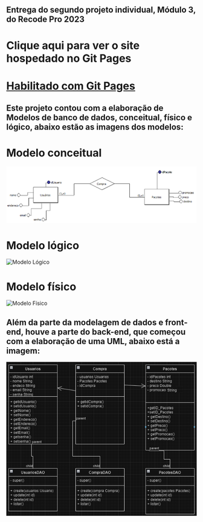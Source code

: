 ## Entrega do segundo projeto individual, Módulo 3, do Recode Pro 2023

# Clique aqui para ver o site hospedado no Git Pages 

<h1><a href="https://anaclara-amorim.github.io/ProjetoRecodeProModulo3/Front-End/PrototipoSite/index.html" target="_blank">Habilitado com Git Pages</a></h1>

## Este projeto contou com a elaboração de Modelos de banco de dados, conceitual, físico e lógico, abaixo estão as imagens dos modelos:

# Modelo conceitual

<img src="ModelagemDeDados/ModeloConceitual.png" alt="Modelo Conceitual">

# Modelo lógico

<img src="ModelagemDeDados/ModeloLógico.png" alt="Modelo Lógico">

# Modelo físico

<img src="ModelagemDeDados/ModeloFísicoTXT.png" alt="Modelo Físico">

## Além da parte da modelagem de dados e front-end, houve a parte do back-end, que começou com a elaboração de uma UML, abaixo está a imagem:

<img src="ModelagemDeDados/UML.png" alt="UML">